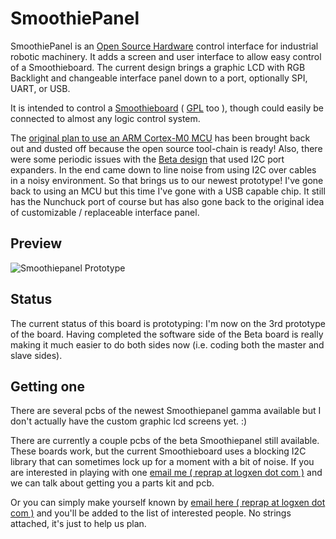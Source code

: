 
# SmoothiePanel

SmoothiePanel is an [Open Source Hardware](http://en.wikipedia.org/wiki/Open-source_hardware) control interface for industrial robotic machinery. It adds a screen and user interface to allow easy control of a Smoothieboard. The current design brings a graphic LCD with RGB Backlight and changeable interface panel down to a port, optionally SPI, UART, or USB.

It is intended to control a [Smoothieboard](http://smoothieware.org/Smoothieboard) ( [GPL](http://en.wikipedia.org/wiki/Gpl) too ), though could easily be connected to almost any logic control system.

The [original plan to use an ARM Cortex-M0 MCU](smoothiepanelalpha) has been brought back out and dusted off because the open source tool-chain is ready! Also, there were some periodic issues with the [Beta design](smoothiepanel-beta) that used I2C port expanders. In the end came down to line noise from using I2C over cables in a noisy environment. So that brings us to our newest prototype! I've gone back to using an MCU but this time I've gone with a USB capable chip. It still has the Nunchuck port of course but has also gone back to the original idea of customizable / replaceable interface panel.

## Preview

![Smoothiepanel Prototype](images/smoothie-panel-proto3-asm-sm.jpg)

## Status
The current status of this board is prototyping: I'm now on the 3rd prototype of the board. Having completed the software side of the Beta board is really making it much easier to do both sides now (i.e. coding both the master and slave sides).

## Getting one
There are several pcbs of the newest Smoothiepanel gamma available but I don't actually have the custom graphic lcd screens yet. :)

There are currently a couple pcbs of the beta Smoothiepanel still available. These boards work, but the current Smoothieboard uses a blocking I2C library that can sometimes lock up for a moment with a bit of noise. If you are interested in playing with one [email me ( reprap at logxen dot com )](mailto:reprap@logxen.com) and we can talk about getting you a parts kit and pcb.

Or you can simply make yourself known by [email here ( reprap at logxen dot com )](mailto:reprap@logxen.com) and you'll be added to the list of interested people. No strings attached, it's just to help us plan.
